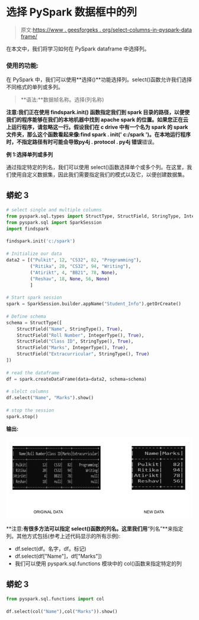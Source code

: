 # 选择 PySpark 数据框中的列

> 原文:[https://www . geesforgeks . org/select-columns-in-pyspark-data frame/](https://www.geeksforgeeks.org/select-columns-in-pyspark-dataframe/)

在本文中，我们将学习如何在 PySpark dataframe 中选择列。

### **使用的功能:**

在 PySpark 中，我们可以使用**选择()**功能选择列。select()函数允许我们选择不同格式的单列或多列。

> **语法:**数据帧名称。选择(列名称)

**注意:**我们正在使用 **findspark.init()** 函数指定我们到 spark 目录的路径，以便使我们的程序能够在我们的本地机器中找到 apache spark 的位置。如果您正在云上运行程序，请忽略这一行。假设我们在 c drive 中有一个名为 spark 的 spark 文件夹，那么这个函数看起来像:**find spark . init(' c:/spark ')**。在本地运行程序时，不指定路径有时可能会导致**py4j . protocol . py4j 错误**错误。

**例 1:选择单列或多列**

通过指定特定的列名，我们可以使用 select()函数选择单个或多个列。在这里，我们使用自定义数据集，因此我们需要指定我们的模式以及它，以便创建数据集。

## 蟒蛇 3

```py
# select single and multiple columns
from pyspark.sql.types import StructType, StructField, StringType, IntegerType, FloatType
from pyspark.sql import SparkSession
import findspark

findspark.init('c:/spark')

# Initialize our data
data2 = [("Pulkit", 12, "CS32", 82, "Programming"),
         ("Ritika", 20, "CS32", 94, "Writing"),
         ("Atirikt", 4, "BB21", 78, None),
         ("Reshav", 18, None, 56, None)
         ]

# Start spark session
spark = SparkSession.builder.appName("Student_Info").getOrCreate()

# Define schema
schema = StructType([
    StructField("Name", StringType(), True),
    StructField("Roll Number", IntegerType(), True),
    StructField("Class ID", StringType(), True),
    StructField("Marks", IntegerType(), True),
    StructField("Extracurricular", StringType(), True)
])

# read the dataframe
df = spark.createDataFrame(data=data2, schema=schema)

# slelct columns
df.select("Name", "Marks").show()

# stop the session
spark.stop()
```

**输出:**

![](img/7e8216bcc12a799c3f0644114732de37.png)

**注意:**有很多方法可以指定 select()函数的列名。这里我们用**“列名”**来指定列。其他方式包括(参考上述代码显示的所有示例):

*   df.select(df。名字，df。标记)
*   df.select(df["Name"]，df["Marks"])
*   我们可以使用 pyspark.sql.functions 模块中的 col()函数来指定特定的列

## 蟒蛇 3

```py
from pyspark.sql.functions import col

df.select(col("Name"),col("Marks")).show()
```